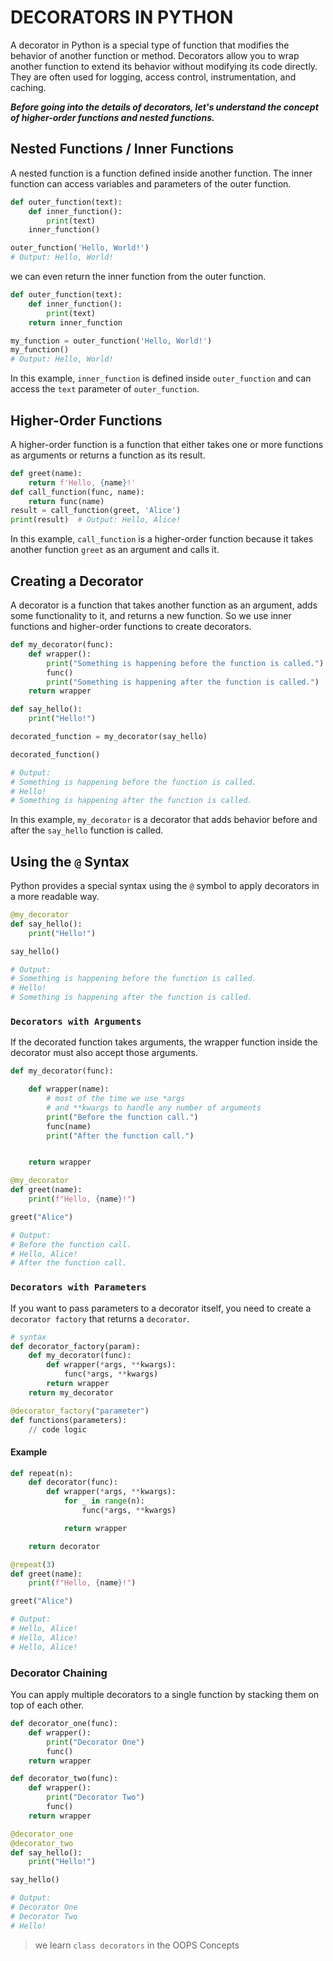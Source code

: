 # DECORATORS IN PYTHON

A decorator in Python is a special type of function that modifies the behavior of another function or method. Decorators allow you to wrap another function to extend its behavior without modifying its code directly. They are often used for logging, access control, instrumentation, and caching.

**_Before going into the details of decorators, let's understand the concept of higher-order functions and nested functions._**

## Nested Functions / Inner Functions

A nested function is a function defined inside another function. The inner function can access variables and parameters of the outer function.

```python
def outer_function(text):
    def inner_function():
        print(text)
    inner_function()

outer_function('Hello, World!')
# Output: Hello, World!
```

we can even return the inner function from the outer function.

```python
def outer_function(text):
    def inner_function():
        print(text)
    return inner_function

my_function = outer_function('Hello, World!')
my_function()
# Output: Hello, World!
```

In this example, `inner_function` is defined inside `outer_function` and can access the `text` parameter of `outer_function`.

## Higher-Order Functions

A higher-order function is a function that either takes one or more functions as arguments or returns a function as its result.

```python
def greet(name):
    return f'Hello, {name}!'
def call_function(func, name):
    return func(name)
result = call_function(greet, 'Alice')
print(result)  # Output: Hello, Alice!
```

In this example, `call_function` is a higher-order function because it takes another function `greet` as an argument and calls it.

## Creating a Decorator

A decorator is a function that takes another function as an argument, adds some functionality to it, and returns a new function. So we use inner functions and higher-order functions to create decorators.

```python
def my_decorator(func):
    def wrapper():
        print("Something is happening before the function is called.")
        func()
        print("Something is happening after the function is called.")
    return wrapper

def say_hello():
    print("Hello!")

decorated_function = my_decorator(say_hello)

decorated_function()

# Output:
# Something is happening before the function is called.
# Hello!
# Something is happening after the function is called.
```

In this example, `my_decorator` is a decorator that adds behavior before and after the `say_hello` function is called.

## Using the `@` Syntax

Python provides a special syntax using the `@` symbol to apply decorators in a more readable way.

```python
@my_decorator
def say_hello():
    print("Hello!")

say_hello()

# Output:
# Something is happening before the function is called.
# Hello!
# Something is happening after the function is called.
```

### `Decorators with Arguments`

If the decorated function takes arguments, the wrapper function inside the decorator must also accept those arguments.

```python
def my_decorator(func):

    def wrapper(name):
        # most of the time we use *args
        # and **kwargs to handle any number of arguments
        print("Before the function call.")
        func(name)
        print("After the function call.")


    return wrapper

@my_decorator
def greet(name):
    print(f"Hello, {name}!")

greet("Alice")

# Output:
# Before the function call.
# Hello, Alice!
# After the function call.
```

### `Decorators with Parameters`

If you want to pass parameters to a decorator itself, you need to create a `decorator factory` that returns a `decorator`.

```python
# syntax
def decorator_factory(param):
    def my_decorator(func):
        def wrapper(*args, **kwargs):
            func(*args, **kwargs)
        return wrapper
    return my_decorator

@decorator_factory("parameter")
def functions(parameters):
    // code logic
```

#### Example

```python
def repeat(n):
    def decorator(func):
        def wrapper(*args, **kwargs):
            for _ in range(n):
                func(*args, **kwargs)

            return wrapper

    return decorator

@repeat(3)
def greet(name):
    print(f"Hello, {name}!")

greet("Alice")

# Output:
# Hello, Alice!
# Hello, Alice!
# Hello, Alice!
```

### Decorator Chaining

You can apply multiple decorators to a single function by stacking them on top of each other.

```python
def decorator_one(func):
    def wrapper():
        print("Decorator One")
        func()
    return wrapper

def decorator_two(func):
    def wrapper():
        print("Decorator Two")
        func()
    return wrapper

@decorator_one
@decorator_two
def say_hello():
    print("Hello!")

say_hello()

# Output:
# Decorator One
# Decorator Two
# Hello!
```

> we learn `class decorators` in the OOPS Concepts
